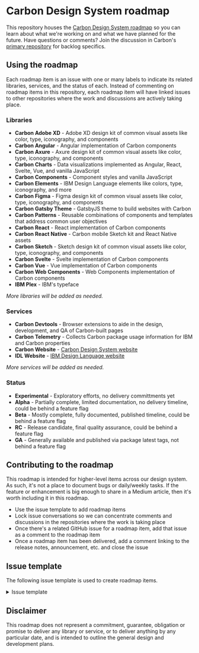 # Carbon Design System roadmap

This repository houses the [Carbon Design System roadmap](https://github.com/carbon-design-system/roadmap/projects/1) so you can learn about what we're working on and what we have planned for the future. Have questions or comments? Join the discussion in Carbon's [primary repository](https://github.com/carbon-design-system/carbon/discussions) for backlog specifics.

## Using the roadmap

Each roadmap item is an issue with one or many labels to indicate its related libraries, services, and the status of each. Instead of commenting on roadmap items in this repository, each roadmap item will have linked issues to other repositories where the work and discussions are actively taking place.

### Libraries

* **Carbon Adobe XD** - Adobe XD design kit of common visual assets like color, type, iconography, and components
* **Carbon Angular** - Angular implementation of Carbon components
* **Carbon Axure** - Axure design kit of common visual assets like color, type, iconography, and components
* **Carbon Charts** - Data visualizations implemented as Angular, React, Svelte, Vue, and vanilla JavaScript
* **Carbon Components** - Component styles and vanilla JavaScript
* **Carbon Elements** - IBM Design Language elements like colors, type, iconography, and more
* **Carbon Figma** - Figma design kit of common visual assets like color, type, iconography, and components
* **Carbon Gatsby Theme** - GatsbyJS theme to build websites with Carbon
* **Carbon Patterns** - Reusable combinations of components and templates that address common user objectives
* **Carbon React** - React implementation of Carbon components
* **Carbon React Native** - Carbon mobile Sketch kit and React Native assets
* **Carbon Sketch** - Sketch design kit of common visual assets like color, type, iconography, and components
* **Carbon Svelte** - Svelte implementation of Carbon components
* **Carbon Vue** - Vue implementation of Carbon components
* **Carbon Web Components** - Web Components implementation of Carbon components
* **IBM Plex** - IBM's typeface

_More libraries will be added as needed._

### Services

* **Carbon Devtools** - Browser extensions to aide in the design, development, and QA of Carbon-built pages
* **Carbon Telemetry** - Collects Carbon package usage information for IBM and Carbon properties
* **Carbon Website** - [Carbon Design System website](https://www.carbondesignsystem.com)
* **IDL Website** - [IBM Design Language website](https://www.ibm.com/design/language)

_More services will be added as needed._

### Status

* **Experimental** - Exploratory efforts, no delivery committments yet
* **Alpha** - Partially complete, limited documentation, no delivery timeline, could be behind a feature flag
* **Beta** - Mostly complete, fully documented, published timeline, could be behind a feature flag
* **RC** - Release candidate, final quality assurance, could be behind a feature flag
* **GA** - Generally available and published via package latest tags, not behind a feature flag

## Contributing to the roadmap

This roadmap is intended for higher-level items across our design system. As such, it's not a place to document bugs or daily/weekly tasks. If the feature or enhancement is big enough to share in a Medium article, then it's worth including it in this roadmap.

* Use the issue template to add roadmap items
* Lock issue conversations so we can concentrate comments and discussions in the repositories where the work is taking place
* Once there's a related GitHub issue for a roadmap item, add that issue as a comment to the roadmap item
* Once a roadmap item has been delivered, add a comment linking to the release notes, announcement, etc. and close the issue

## Issue template

The following issue template is used to create roadmap items.

<details>
<summary>Issue template</summary>
<p>

```markdown
### Summary

_What problem (or opportunity) are we solving? Why are we solving it? Is there supporting user conversations or research? How does this affect different parts of IBM and beyond?_

### Job stories

_Describe job stories to make the value we deliver to our makers clear, and what it will enable them to do._

1. When ___, I want to ___, so I can ___.

### Success measures

_How we will determine whether the problem as been solved, should that be qualitative and/or quantitative measures?_

1. To do

### Sponsoring team

_If there is a team or group of individuals that are carrying the effort forward, list them here._
```

</p>
</details>

## Disclaimer

This roadmap does not represent a commitment, guarantee, obligation or promise to deliver any library or service, or to deliver anything by any particular date, and is intended to outline the general design and development plans.
